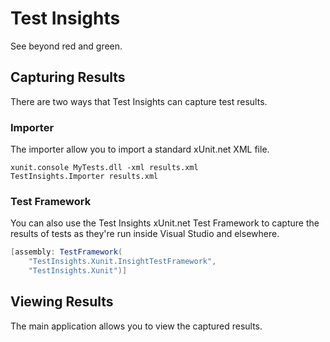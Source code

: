 Test Insights
=============
See beyond red and green.

Capturing Results
-----------------
There are two ways that Test Insights can capture test results.

### Importer

The importer allow you to import a standard xUnit.net XML file.

    xunit.console MyTests.dll -xml results.xml
    TestInsights.Importer results.xml

### Test Framework

You can also use the Test Insights xUnit.net Test Framework to capture the results of tests as they're run inside Visual
Studio and elsewhere.

```C#
[assembly: TestFramework(
    "TestInsights.Xunit.InsightTestFramework",
    "TestInsights.Xunit")]
```

Viewing Results
---------------
The main application allows you to view the captured results.
